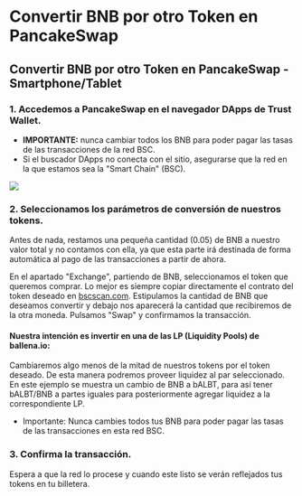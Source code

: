 # Convertir BNB por otro Token en PancakeSwap

## Convertir BNB por otro Token en PancakeSwap - Smartphone/Tablet



### 1. Accedemos a PancakeSwap en el navegador DApps de Trust Wallet.

* **IMPORTANTE:** nunca cambiar todos los BNB para poder pagar las tasas de las transacciones de la red BSC.
* Si el buscador DApps no conecta con el sitio, asegurarse que la red en la que estamos sea la "Smart Chain" \(BSC\).



![](https://user-images.githubusercontent.com/79335891/108884463-efccf480-7606-11eb-8fb3-c00f84dd49c7.png)

### 

### 2. Seleccionamos los parámetros de conversión de nuestros tokens.

Antes de nada, restamos una pequeña cantidad \(0.05\) de BNB a nuestro valor total y no contamos con ella, ya que esta parte irá destinada de forma automática al pago de las transacciones a partir de ahora. 

En el apartado "Exchange", partiendo de BNB, seleccionamos el token que queremos comprar. Lo mejor es siempre copiar directamente el contrato del token deseado en [bscscan.com](https://bscscan.com/). Estipulamos la cantidad de BNB que deseamos convertir y debajo nos aparecerá la cantidad que recibiremos de la otra moneda. Pulsamos "Swap" y confirmamos la transacción.

#### Nuestra intención es invertir en una de las LP \(Liquidity Pools\) de ballena.io:

Cambiaremos algo menos de la mitad de nuestros tokens por el token deseado. De esta manera podremos proveer liquidez al par seleccionado. En este ejemplo se muestra un cambio de BNB a bALBT, para así tener bALBT/BNB a partes iguales para posteriormente agregar liquidez a la correspondiente LP.

* Importante: Nunca cambies todos tus BNB para poder pagar las tasas de las transacciones en esta red BSC.



### 3. Confirma la transacción.

Espera a que la red lo procese y cuando este listo se verán reflejados tus tokens en tu billetera.





